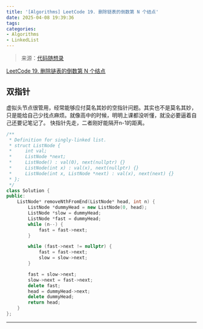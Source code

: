 ```yaml
---
title: '[Algorithms] LeetCode 19. 删除链表的倒数第 N 个结点'
date: 2025-04-08 19:39:36
tags:
categories:
- Algorithms
- LinkedList
---
```


> 来源：[代码随想录](https://programmercarl.com/)

[LeetCode 19. 删除链表的倒数第 N 个结点](https://leetcode.cn/problems/remove-nth-node-from-end-of-list/)

## 双指针

虚拟头节点很管用，经常能够应付莫名其妙的空指针问题。其实也不是莫名其妙，只是能给自己少找点麻烦。就像高中的时候，明明上课都没听懂，就没必要逼着自己还要记笔记了。
快指针先走，二者刚好能隔开n-1的距离。

```cpp
/**
 * Definition for singly-linked list.
 * struct ListNode {
 *     int val;
 *     ListNode *next;
 *     ListNode() : val(0), next(nullptr) {}
 *     ListNode(int x) : val(x), next(nullptr) {}
 *     ListNode(int x, ListNode *next) : val(x), next(next) {}
 * };
 */
class Solution {
public:
    ListNode* removeNthFromEnd(ListNode* head, int n) {
        ListNode *dummyHead = new ListNode(0, head);
        ListNode *slow = dummyHead;
        ListNode *fast = dummyHead;
        while (n--) {
            fast = fast->next;
        }

        while (fast->next != nullptr) {
            fast = fast->next;
            slow = slow->next;
        }

        fast = slow->next;
        slow->next = fast->next;
        delete fast;
        head = dummyHead->next;
        delete dummyHead;
        return head;
    }
};
```

---
